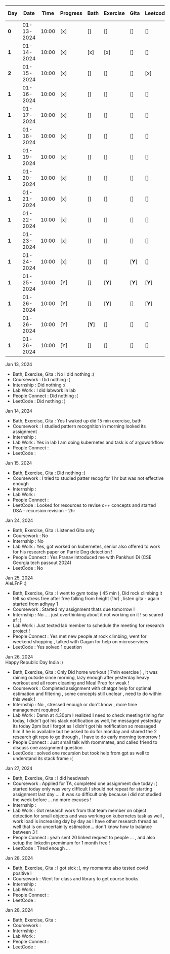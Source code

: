 | Day   | Date       | Time  | Progress | Bath | Exercise | Gita | Leetcode | Intership | Lab work | Course Study | People connect|
| ----- | ---------- | ----- | -------- | ---- | -------- | ---- | -------- | --------- | -------- | ------------ |--------------|
| **0** | 01-13-2024 | 10:00 |  [x]      | []  | []      | []  |       []       | []       | [x]       | []       |       []     | 
| **1** | 01-14-2024 | 10:00 |  [x]      | [x] | [x]     | []  |       []       | []       | [x]       | [x]      |       []     | 
| **2** | 01-15-2024 | 10:00 |  [x]      | []  | []      | []  |       [x]      | []       | []        | []       |       []     | 
| **1** | 01-16-2024 | 10:00 |  [x]      | []  | []      | []  |       []       | []       | [x]       | []       |       []     | 
| **1** | 01-17-2024 | 10:00 |  [x]      | []  | []      | []  |       []       | []       | [x]       | []       |       []     | 
| **1** | 01-18-2024 | 10:00 |  [x]      | []  | []      | []  |       []       | []       | [x]       | []       |       []     | 
| **1** | 01-19-2024 | 10:00 |  [x]      | []  | []      | []  |       []       | []       | [x]       | []       |       []     | 
| **1** | 01-20-2024 | 10:00 |  [x]      | []  | []      | []  |       []       | []       | [x]       | []       |       []     | 
| **1** | 01-21-2024 | 10:00 |  [x]      | []  | []      | []  |       []       | []       | [x]       | []       |       []     | 
| **1** | 01-22-2024 | 10:00 |  [x]      | []  | []      | []  |       []       | []       | [x]       | []       |       []     | 
| **1** | 01-23-2024 | 10:00 |  [x]      | []  | []      | []  |       []       | []       | [x]       | []       |       []     | 
| **1** | 01-24-2024 | 10:00 |  [x]      | []  | []      | [**Y**] |       []       | []       | [**Y**]       | []       |       [**Y**]     | 
| **1** | 01-25-2024 | 10:00 |  [Y]      | [] | [**Y**]     | [**Y**] |       [**Y**]      | []      | [**Y**]       | [**Y**]      |       [**Y**]    | 
| **1** | 01-26-2024 | 10:00 |  [Y]      | []  | [**Y**]      | []  |       [**Y**]       | []       | [**Y**]       | [**Y**]       |       [**Y**]     | 
| **1** | 01-26-2024 | 10:00 |  [Y]      | [**Y**]  | []      | []  |       []       | []       | [**Y**]       | [**Y**]       |       [**Y**]     | 
| **1** | 01-26-2024 | 10:00 |  [Y]      | []  | []      | []  |       []       | []       | []       | []       |       []     | 


Jan 13, 2024 
- Bath, Exercise, Gita : No I did nothing :(
- Coursework : Did nothing :(
- Internship : Did nothing :(
- Lab Work : I did labwork in lab 
- People Connect : Did nothing :(
- LeetCode : Did nothing :(

Jan 14, 2024 

- Bath, Exercise, Gita : Yes I waked up did 15 min exercise, bath 
- Coursework : I studied pattern recognition in morning looked its assignment 
- Internship : 
- Lab Work : Yes in lab I am doing kubernetes and task is of argoworkflow 
- People Connect : 
- LeetCode : 


Jan 15, 2024 

- Bath, Exercise, Gita : Did nothing :(
- Coursework : I tried to studied patter recog for 1 hr but was not effective enough
- Internship : 
- Lab Work : 
- People Connect : 
- LeetCode : Looked for resources to revise c++ concepts and started DSA - recursion revision - 2hr


Jan 24, 2024 

- Bath, Exercise, Gita : Listened Gita only 
- Coursework : No 
- Internship : No 
- Lab Work : Yes, got worked on kubernetes, senior also offered to work for his research paper on Parrie Dog detection ! 
- People Connect : Yes Pranav introduced me with Pankhuri Di (CSE Georgia tech passout 2024) 
- LeetCode : No 

Jan 25, 2024   
AieLFnP :) 

- Bath, Exercise, Gita : I went to gym today ( 45 min ), Did rock climbing it felt so stress free after free falling from height (1hr) , listen gita - again     started from adhyay 1  
- Coursework : Started my assignment thats due tomorrow ! 
- Internship : No .... just overthinking about it not working on it ! so scared af :( 
- Lab Work : Just texted lab member to schedule the meeting for research project ! 
- People Connect : Yes met new people at rock climbing, went for weekend shopping , talked with Gagan for help on microservices 
- LeetCode : Yes solved 1 question


Jan 26, 2024    
Happy Republic Day India :) 

- Bath, Exercise, Gita : Only Did home workout ( 7min exercise ) , it was raining outside since morning, lazy enough after yesterday heavy workout and all room cleaning and Meal Prep for weak ! 
- Coursework : Completed assignment with chatgpt help for optimal estimation and filtering , some concepts still unclear , need to do within this week ! 
- Internship : No , stressed enough or don't know , more time management required 
- Lab Work : Damn at 4.30pm I realized I need to check meeting timing for today, I didn't got his slack notification as well, he messaged yesterday its today 2pm but I forgot as I didn't got his notification so messaged him if he is available but he asked to do for monday and shared the 2 research git repo to go through , I have to do early morning tomorrow ! 
- People Connect : Just small talk with roommates, and called friend to discuss one assignment question 
- LeetCode : solved one recursion but took help from gpt as well to understand its stack frame :( 

Jan 27, 2024 

- Bath, Exercise, Gita : I did headwash 
- Coursework : Applied for TA, completed one assignment due today :( started today only was very difficult I should not repeat for starting assignment last day .... it was so difficult only because i did not studied the week before ... no more excuses ! 
- Internship : 
- Lab Work : Got research work from that team member on object detection for small objects and was working on kubernetes task as well , work load is increasing day by day as I have other research thread as well that is on uncertainity estimation... don't know how to balance between 3 ! 
- People Connect : yeah sent 20 linked request to people ... , and also setup the linkedin premimum for 1 month free ! 
- LeetCode :  Tired enough ... 

Jan 28, 2024 

- Bath, Exercise, Gita : I got sick :(, my  roomamte also tested covid positive ! 
- Coursework : Went for class and library to get course books 
- Internship : 
- Lab Work : 
- People Connect : 
- LeetCode :

Jan 28, 2024 

- Bath, Exercise, Gita : 
- Coursework : 
- Internship : 
- Lab Work : 
- People Connect : 
- LeetCode : 

